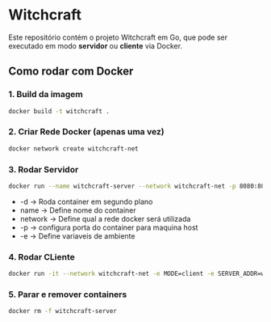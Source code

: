 # Witchcraft

Este repositório contém o projeto Witchcraft em Go, que pode ser executado em modo **servidor** ou **cliente** via Docker.

## Como rodar com Docker

### 1. Build da imagem

```bash
docker build -t witchcraft .
```

### 2. Criar Rede Docker (apenas uma vez)
```bash
docker network create witchcraft-net
```

### 3. Rodar Servidor
```bash
docker run --name witchcraft-server --network witchcraft-net -p 8080:8080 -e MODE=server witchcraft
```
- -d -> Roda container em segundo plano
- name -> Define nome do container 
- network -> Define qual a rede docker será utilizada
- -p -> configura porta do container para maquina host
- -e -> Define variaveis de ambiente

### 4. Rodar CLiente
```bash
docker run -it --network witchcraft-net -e MODE=client -e SERVER_ADDR=witchcraft-server:8080 witchcraft
```
### 5. Parar e remover containers
```bash
docker rm -f witchcraft-server
```
